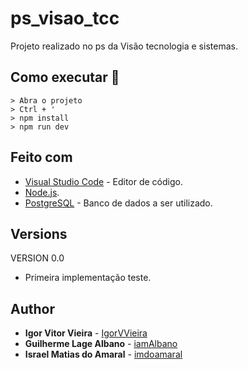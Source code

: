 # ps_visao_tcc
Projeto realizado no ps da Visão tecnologia e sistemas.

## Como executar 🤔
```
> Abra o projeto
> Ctrl + '
> npm install
> npm run dev
```

## Feito com
* [Visual Studio Code](https://code.visualstudio.com/) - Editor de código.
* [Node.js](https://nodejs.org/en/).
* [PostgreSQL](https://www.postgresql.org/) - Banco de dados a ser utilizado.


## Versions
VERSION 0.0
* Primeira implementação teste.

## Author
* **Igor Vitor Vieira** - [IgorVVieira](https://github.com/IgorVViera)
* **Guilherme Lage Albano** - [iamAlbano](https://github.com/iamAlbano)
* **Israel Matias do Amaral** - [imdoamaral](https://github.com/imdoamaral)


